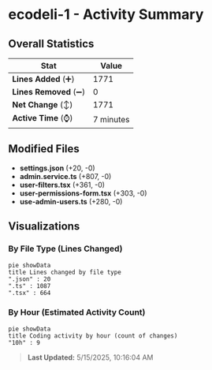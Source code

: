 # ecodeli-1 - Activity Summary 

## Overall Statistics

| Stat                   | Value                                                             |
| ---------------------- | ----------------------------------------------------------------- |
| **Lines Added** (➕)   | 1771                                          |
| **Lines Removed** (➖) | 0                                        |
| **Net Change** (↕)    | 1771                |
| **Active Time** (⌚)   | 7 minutes |


## Modified Files
- **settings.json** (+20, -0)
- **admin.service.ts** (+807, -0)
- **user-filters.tsx** (+361, -0)
- **user-permissions-form.tsx** (+303, -0)
- **use-admin-users.ts** (+280, -0)

## Visualizations

### By File Type (Lines Changed)

```mermaid
pie showData
title Lines changed by file type
".json" : 20
".ts" : 1087
".tsx" : 664
```

### By Hour (Estimated Activity Count)

```mermaid
pie showData
title Coding activity by hour (count of changes)
"10h" : 9
```


> **Last Updated:** 5/15/2025, 10:16:04 AM